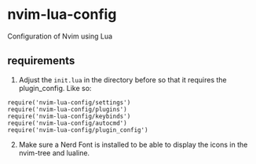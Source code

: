 # nvim-lua-config
Configuration of Nvim using Lua 

## requirements
1. Adjust the `init.lua` in the directory before so that it requires the plugin_config. Like so:
```
require('nvim-lua-config/settings')
require('nvim-lua-config/plugins')
require('nvim-lua-config/keybinds')
require('nvim-lua-config/autocmd')
require('nvim-lua-config/plugin_config')
```
2. Make sure a Nerd Font is installed to be able to display the icons in the nvim-tree and lualine. 
